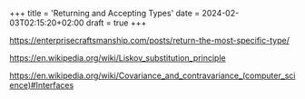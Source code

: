 +++
title = 'Returning and Accepting Types'
date = 2024-02-03T02:15:20+02:00
draft = true
+++

https://enterprisecraftsmanship.com/posts/return-the-most-specific-type/

https://en.wikipedia.org/wiki/Liskov_substitution_principle

https://en.wikipedia.org/wiki/Covariance_and_contravariance_(computer_science)#Interfaces
